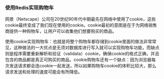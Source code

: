 ### 使用Redis实现购物车

网景（Netscape）公司在20世纪90年代中期最先在网络中使用了cookie，这些cookie最终变成了我们现在使用的cookie。cookie最初的意图是在于为网络销售商提供一种购物车，让用户可以收集他们想要购买的商品。

使用cookie实现购物车：也就是将整个购物车都存储到cookie里面的做法非常常见，这种做法的一大优点是无须对数据库进行写入就可以实现购物车功能，而缺点则是程序需要重新解析和验证（validata）cookie，确保cookie的格式正确，并且包含的商品都是真正可购买的商品。cookie购物车还有一个缺点：因为浏览器每次发送请求都会连cookie一起发送，所以如果购物车cookie的体积比较大，那么请求发送和处理的速度可能会有所降低。






